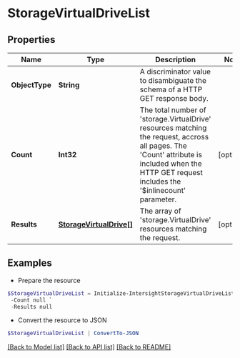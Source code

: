 # StorageVirtualDriveList
## Properties

Name | Type | Description | Notes
------------ | ------------- | ------------- | -------------
**ObjectType** | **String** | A discriminator value to disambiguate the schema of a HTTP GET response body. | 
**Count** | **Int32** | The total number of &#39;storage.VirtualDrive&#39; resources matching the request, accross all pages. The &#39;Count&#39; attribute is included when the HTTP GET request includes the &#39;$inlinecount&#39; parameter. | [optional] 
**Results** | [**StorageVirtualDrive[]**](StorageVirtualDrive.md) | The array of &#39;storage.VirtualDrive&#39; resources matching the request. | [optional] 

## Examples

- Prepare the resource
```powershell
$StorageVirtualDriveList = Initialize-IntersightStorageVirtualDriveList  -ObjectType null `
 -Count null `
 -Results null
```

- Convert the resource to JSON
```powershell
$StorageVirtualDriveList | ConvertTo-JSON
```

[[Back to Model list]](../README.md#documentation-for-models) [[Back to API list]](../README.md#documentation-for-api-endpoints) [[Back to README]](../README.md)

